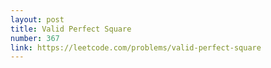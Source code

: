 ```yaml
---
layout: post
title: Valid Perfect Square
number: 367
link: https://leetcode.com/problems/valid-perfect-square
---
```

